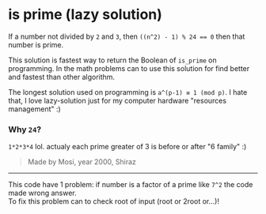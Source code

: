 # is prime (lazy solution)

If a number not divided by `2` and `3`, then `((n^2) - 1) % 24 == 0` then that number is prime.

This solution is fastest way to return the Boolean of `is_prime` on programming. In the math problems can to use this solution for find better and fastest than other algorithm.

The longest solution used on programming is `a^(p-1) ≡ 1 (mod p)`. I hate that, I love lazy-solution just for my computer hardware "resources management" :)

### Why `24`? 
`1*2*3*4` lol. actualy each prime greater of 3 is before or after "6 family" :)

> Made by Mosi, year 2000, Shiraz

---

This code have 1 problem: if number is a factor of a prime like `7^2` the code made wrong answer.\
To fix this problem can to check root of input (root or 2root or...)!
